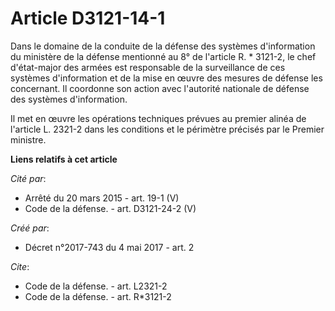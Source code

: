 # Article D3121-14-1

Dans le domaine de la conduite de la défense des systèmes d'information du ministère de la défense mentionné au 8° de
l'article R. * 3121-2, le chef d'état-major des armées est responsable de la surveillance de ces systèmes d'information et de
la mise en œuvre des mesures de défense les concernant. Il coordonne son action avec l'autorité nationale de défense des
systèmes d'information. 

Il met en œuvre les opérations techniques prévues au premier alinéa de l'article L. 2321-2 dans les conditions et le
périmètre précisés par le Premier ministre.

**Liens relatifs à cet article**

_Cité par_:

  - Arrêté du 20 mars 2015 - art. 19-1 (V)
  - Code de la défense. - art. D3121-24-2 (V)

_Créé par_:

  - Décret n°2017-743 du 4 mai 2017 - art. 2

_Cite_:

  - Code de la défense. - art. L2321-2
  - Code de la défense. - art. R*3121-2

